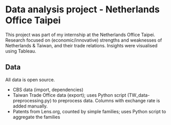 # Data analysis project - Netherlands Office Taipei

This project was part of my internship at the Netherlands Office Taipei. Research focused on (economic/innovative) strengths and weaknesses of Netherlands & Taiwan, and their trade relations. Insights were visualised using Tableau.

## Data
All data is open source.
- CBS data (import, dependencies)
- Taiwan Trade Office data (export); uses Python script (TW_data-preprocessing.py) to preprocess data. Columns with exchange rate is added manually.
- Patents from Lens.org, counted by simple families; uses Python script to aggregate the families




